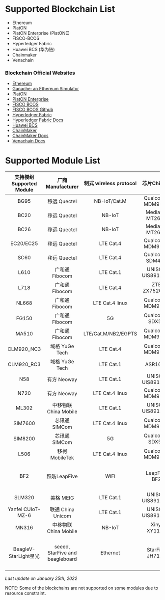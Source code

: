 # Supported Blockchain List

+ Ethereum
+ PlatON
+ PlatON Enterprise (PlatONE)
+ FISCO-BCOS
+ Hyperledger Fabric
+ Huawei BCS (华为链)
+ Chainmaker
+ Venachain

### Blockchain Official Websites
+ [Ethereum](https://ethereum.org/)
+ [Ganache: an Ethereum Simulator](https://www.trufflesuite.com/truffle/)
+ [PlatON](https://www.platon.network/)
+ [PlatON Enterprise](https://github.com/PlatONEnterprise/)
+ [FISCO BCOS](http://fisco-bcos.org/)
+ [FISCO BCOS Github](https://github.com/FISCO-BCOS)
+ [Hyperledger Fabric](https://www.hyperledger.org/use/fabric)
+ [Hyperledger Fabric Docs](https://hyperledger-fabric.readthedocs.io/)
+ [Huawei BCS](https://www.huaweicloud.com/product/bcs)
+ [ChainMaker](https://chainmaker.org.cn/)
+ [ChainMaker Docs](https://docs.chainmaker.org.cn/)
+ [Venachain Docs](https://venachain-docs.readthedocs.io/zh/latest/)

# Supported Module List

|支持模组 Supported Module|厂商 Manufacturer|制式 wireless protocol|芯片Chipset        |备注 Additional Remarks
|:-----------------------:|:---------------:|:--------------------:|:-----------------:|:----------------------|
BG95                      |移远 Quectel     |NB-IoT/Cat.M          |Qualcomm MDM9205
BC20                      |移远 Quectel     |NB-IoT                |Mediatek MT2625
BC26                      |移远 Quectel     |NB-IoT                |Mediatek MT2625
EC20/EC25                 |移远 Quectel     |LTE Cat.4             |Qualcomm MDM9207
SC60                      |移远 Quectel     |LTE Cat.4             |Qualcomm SDM450
L610                      |广和通 Fibocom   |LTE Cat.1             |UNISOC UIS8910DM
L718                      |广和通 Fibocom   |LTE Cat.4             |ZTE ZX7520 V3
NL668                     |广和通 Fibocom   |LTE Cat.4 linux       |Qualcomm MDM9207
FG150                     |广和通 Fibocom   |5G                    |Qualcomm SDX55
MA510                     |广和通 Fibocom   |LTE/Cat.M/NB2/EGPTS   |Qualcomm MDM9205
CLM920_NC3                |域格 YuGe Tech   |LTE Cat.4             |Qualcomm MDM9207
CLM920_RC3                |域格 YuGe Tech   |LTE Cat.1             |ASR1601
N58                       |有方 Neoway      |LTE Cat.1             |UNISOC UIS8910DM
N720                      |有方 Neoway      |LTE Cat.4 linux       |Qualcomm MDM9207
ML302                     |中移物联 China Mobile|LTE Cat.1         |UNISOC UIS8910DM
SIM7600                   |芯讯通 SIMCom    |LTE Cat.4 linux       |Qualcomm MDM9207
SIM8200                   |芯讯通 SIMCom    |5G                    |Qualcomm SDX55
L506                      |移柯 MobileTek   |LTE Cat.4 linux       |Qualcomm MDM9207
BF2                       |跃昉LeapFive     |WiFi                  |LeapFive BF2         |BF2是芯片型号 (BF2 is the chip model)
SLM320                    |美格 MEIG        |LTE Cat.1             |UNISOC UIS8910DM
Yanfei CUIoT-MZ-6         |联通 China Unicom|LTE Cat.1             |UNISOC UIS8910DM
MN316                     |中移物联 China Mobile|NB-IoT            |Xinyi XY1100
BeagleV-StarLight星光     |seeed, StarFive and beagleboard|Ethernet|StarFive JH7100      |BeagleV-StarLight星光 is a development board


*Last update on January 25th, 2022*

NOTE: Some of the blockchains are not supported on some modules due to resource constraint.
